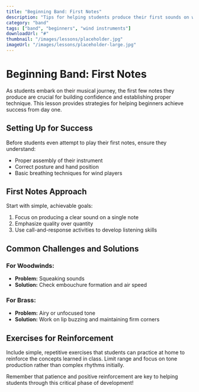 ```yaml
---
title: "Beginning Band: First Notes"
description: "Tips for helping students produce their first sounds on wind instruments and establish good habits from the start."
category: "band"
tags: ["band", "beginners", "wind instruments"]
downloadUrl: "#"
thumbnail: "/images/lessons/placeholder.jpg"
imageUrl: "/images/lessons/placeholder-large.jpg"
---
```


# Beginning Band: First Notes

As students embark on their musical journey, the first few notes they produce are crucial for building confidence and establishing proper technique. This lesson provides strategies for helping beginners achieve success from day one.

## Setting Up for Success

Before students even attempt to play their first notes, ensure they understand:

- Proper assembly of their instrument
- Correct posture and hand position
- Basic breathing techniques for wind players

## First Notes Approach

Start with simple, achievable goals:

1. Focus on producing a clear sound on a single note
2. Emphasize quality over quantity
3. Use call-and-response activities to develop listening skills

## Common Challenges and Solutions

### For Woodwinds:
- **Problem:** Squeaking sounds
- **Solution:** Check embouchure formation and air speed

### For Brass:
- **Problem:** Airy or unfocused tone
- **Solution:** Work on lip buzzing and maintaining firm corners

## Exercises for Reinforcement

Include simple, repetitive exercises that students can practice at home to reinforce the concepts learned in class. Limit range and focus on tone production rather than complex rhythms initially.

Remember that patience and positive reinforcement are key to helping students through this critical phase of development! 